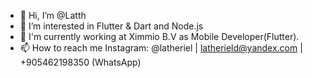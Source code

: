 - 👋 Hi, I’m @Latth
- 👀 I’m interested in Flutter & Dart and Node.js
- 💞️ I'm currently working at Ximmio B.V as Mobile Developer(Flutter).
- 📫 How to reach me Instagram: @latheriel | latherield@yandex.com | +905462198350 (WhatsApp)

<!---
Latth/Latth is a ✨ special ✨ repository because its `README.md` (this file) appears on your GitHub profile.
You can click the Preview link to take a look at your changes.
--->
